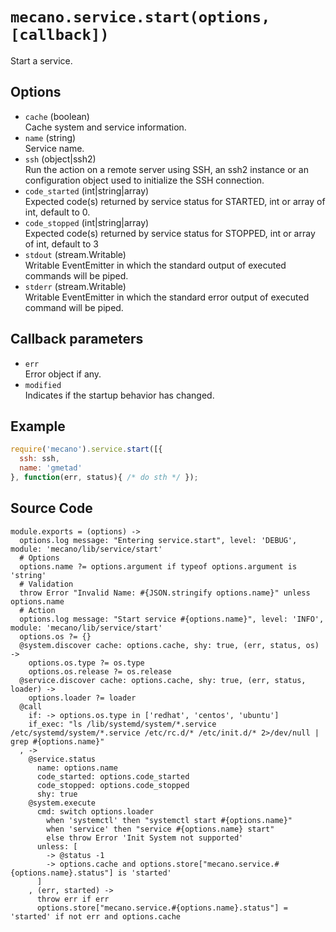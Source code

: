 
# `mecano.service.start(options, [callback])`

Start a service.

## Options

*   `cache` (boolean)   
    Cache system and service information.   
*   `name` (string)   
    Service name.   
*   `ssh` (object|ssh2)   
    Run the action on a remote server using SSH, an ssh2 instance or an
    configuration object used to initialize the SSH connection.   
*   `code_started` (int|string|array)   
    Expected code(s) returned by service status for STARTED, int or array of
    int, default to 0.   
*   `code_stopped` (int|string|array)   
    Expected code(s) returned by service status for STOPPED, int or array of 
    int, default to 3   
*   `stdout` (stream.Writable)   
    Writable EventEmitter in which the standard output of executed commands will
    be piped.   
*   `stderr` (stream.Writable)   
    Writable EventEmitter in which the standard error output of executed command
    will be piped.   

## Callback parameters

*   `err`   
    Error object if any.   
*   `modified`   
    Indicates if the startup behavior has changed.   

## Example

```js
require('mecano').service.start([{
  ssh: ssh,
  name: 'gmetad'
}, function(err, status){ /* do sth */ });
```

## Source Code

    module.exports = (options) ->
      options.log message: "Entering service.start", level: 'DEBUG', module: 'mecano/lib/service/start'
      # Options
      options.name ?= options.argument if typeof options.argument is 'string'
      # Validation
      throw Error "Invalid Name: #{JSON.stringify options.name}" unless options.name
      # Action
      options.log message: "Start service #{options.name}", level: 'INFO', module: 'mecano/lib/service/start'
      options.os ?= {}
      @system.discover cache: options.cache, shy: true, (err, status, os) -> 
        options.os.type ?= os.type
        options.os.release ?= os.release
      @service.discover cache: options.cache, shy: true, (err, status, loader) -> 
        options.loader ?= loader
      @call
        if: -> options.os.type in ['redhat', 'centos', 'ubuntu']
        if_exec: "ls /lib/systemd/system/*.service /etc/systemd/system/*.service /etc/rc.d/* /etc/init.d/* 2>/dev/null | grep #{options.name}"
      , ->
        @service.status
          name: options.name
          code_started: options.code_started
          code_stopped: options.code_stopped
          shy: true
        @system.execute
          cmd: switch options.loader
            when 'systemctl' then "systemctl start #{options.name}"
            when 'service' then "service #{options.name} start"
            else throw Error 'Init System not supported'
          unless: [
            -> @status -1
            -> options.cache and options.store["mecano.service.#{options.name}.status"] is 'started'
          ]
        , (err, started) ->
          throw err if err
          options.store["mecano.service.#{options.name}.status"] = 'started' if not err and options.cache
